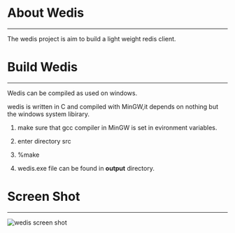 # About Wedis
---
The wedis project is aim to build a light weight redis client.

# Build Wedis
---
Wedis can be compiled as used on windows.

wedis is written in C and compiled with MinGW,it depends on nothing but the windows system libirary.

1. make sure that gcc compiler in MinGW is set in evironment variables.

2. enter directory src

3. %make

4. wedis.exe file can be found in **output** directory.

# Screen Shot
---
![wedis screen shot](screenshot/screenshot.png)
